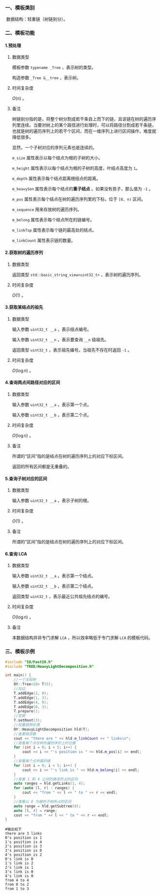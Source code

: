 ### 一、模板类别

​	数据结构：轻重链（树链剖分）。

### 二、模板功能

#### 1.预处理

1. 数据类型

   模板参数 `typename _Tree` ，表示树的类型。

   构造参数 `_Tree &__tree`​ ，表示树。

2. 时间复杂度

   $O(n)$ 。
   
3. 备注

   树链剖分指的是，将整个树分割成若干条自上而下的链，且该链在树的遍历序列里连续。当要对树上的某个路径进行处理时，可以将路径分割成若干条链，也就是树的遍历序列上的若干个区间，而在一维序列上进行区间操作，难度就降低很多。

   显然，一个子树对应的序列元素也是连续的。

   `m_size` 属性表示以每个结点为根的子树的大小。

   `m_height` 属性表示以每个结点为根的子树的高度，叶结点高度为 `1`。

   `m_depth` 属性表示每个结点距离根结点的距离。

   `m_heavySon` 属性表示每个结点的**重子结点** 。如果没有孩子，那么值为 `-1` 。

   `m_pos` 属性表示每个结点在树的遍历序列里的下标，位于 `[0, n)` 区间。

   `m_sequence` 用来存放树的遍历序列。

   `m_belong` 属性表示每个结点所在的链编号。

   `m_linkTop` 属性表示每个链的最高处的结点。

   `m_linkCount` 属性表示链的数量。

#### 2.获取树的遍历序列

1. 数据类型

   返回类型 `std::basic_string_view<uint32_t>` ，表示树的遍历序列。

2. 时间复杂度

   $O(1)$ 。

#### 3.获取某结点的祖先

1. 数据类型

   输入参数 `uint32_t __a` ，表示结点编号。

   输入参数 `uint32_t __n` ，表示要查询 `__n` 级祖先。
   
   返回类型 `uint32_t` ，表示祖先编号。当祖先不存在时返回 `-1` 。

2. 时间复杂度

   $O(\log n)$ 。

#### 4.查询两点间路径对应的区间

1. 数据类型

   输入参数 `uint32_t __a` ，表示第一个点。

   输入参数 `uint32_t __b` ，表示第二个点。

2. 时间复杂度

   $O(\log n)$ 。

3. 备注

   所谓的“区间”指的是结点在树的遍历序列上的对应下标区间。

   返回的所有区间都是无重叠的。

#### 5.查询子树对应的区间

1. 数据类型

   输入参数 `uint32_t __a` ，表示子树的根。

2. 时间复杂度

   $O(1)$ 。

3. 备注

   所谓的“区间”指的是结点在树的遍历序列上的对应下标区间。

#### 6.查询 LCA

1. 数据类型

   输入参数 `uint32_t __a` ，表示第一个结点。

   输入参数 `uint32_t __b` ，表示第二个结点。

   返回类型 `uint32_t` ，表示最近公共祖先结点的编号。

2. 时间复杂度

   $O(\log n)$ 。
   
3. 备注

   本数据结构并非专门求解 `LCA` ，所以效率略低于专门求解 `LCA` 的模板代码。

### 三、模板示例

```c++
#include "IO/FastIO.h"
#include "TREE/HeavyLightDecomposition.h"

int main() {
    //一个无权树
    OY::Tree<10> T(5);
    //加边
    T.addEdge(2, 0);
    T.addEdge(1, 3);
    T.addEdge(4, 0);
    T.addEdge(0, 3);
    T.prepare();
    //定根
    T.setRoot(3);
    //轻重链预处理
    OY::HeavyLightDecomposition hld(T);
    //查看链总数
    cout << "there are " << hld.m_linkCount << " links\n";
    //查看每个点在树的遍历序列上的位置
    for (int i = 0; i < 5; i++) {
        cout << i << "'s position is " << hld.m_pos[i] << endl;
    }
    //查看每个点所属的链
    for (int i = 0; i < 5; i++) {
        cout << i << "'s link is " << hld.m_belong[i] << endl;
    }
    //查看 1 和 4 之间的路径所占的区间
    auto ranges = hld.getLinks(1, 4);
    for (auto [l, r] : ranges) {
        cout << "from " << l << " to " << r << endl;
    }
    //查看以 0 为根的子树所占的区间
    auto range = hld.getSubtree(0);
    auto [l, r] = range;
    cout << "from " << l << " to " << r << endl;
}
```

```
#输出如下
there are 3 links
0's position is 1
1's position is 4
2's position is 3
3's position is 0
4's position is 2
0's link is 0
1's link is 2
2's link is 1
3's link is 0
4's link is 0
from 4 to 4
from 0 to 2
from 1 to 3

```

